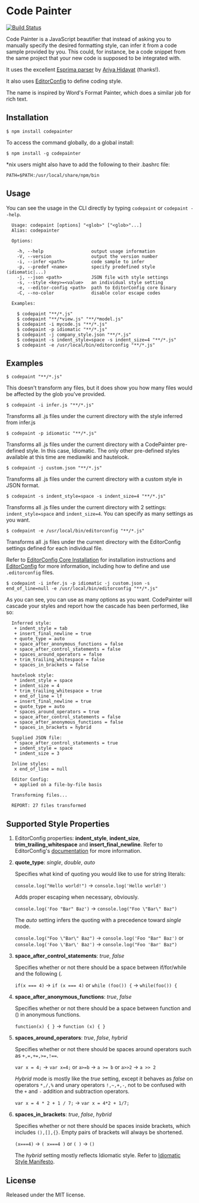# Code Painter

[![Build Status](https://secure.travis-ci.org/jedhunsaker/codepainter.png?branch=master)](http://travis-ci.org/jedhunsaker/codepainter)

Code Painter is a JavaScript beautifier that instead of asking you to manually specify the desired formatting style,
can infer it from a code sample provided by you. This could, for instance, be a code snippet from the same project
that your new code is supposed to be integrated with.

It uses the excellent [Esprima parser](http://esprima.org/) by [Ariya Hidayat](http://ariya.ofilabs.com/) (thanks!).

It also uses [EditorConfig](http://editorconfig.org/) to define coding style.

The name is inspired by Word's Format Painter, which does a similar job for rich text.

## Installation

    $ npm install codepainter

To access the command globally, do a global install:

    $ npm install -g codepainter

*nix users might also have to add the following to their .bashrc file:

    PATH=$PATH:/usr/local/share/npm/bin

## Usage

You can see the usage in the CLI directly by typing `codepaint` or `codepaint --help`.

```
  Usage: codepaint [options] "<glob>" ["<glob>"...]
  Alias: codepainter

  Options:

    -h, --help                  output usage information
    -V, --version               output the version number
    -i, --infer <path>          code sample to infer
    -p, --predef <name>         specify predefined style (idiomatic|...)
    -j, --json <path>           JSON file with style settings
    -s, --style <key>=<value>   an individual style setting
    -e, --editor-config <path>  path to EditorConfig core binary
    -C, --no-color              disable color escape codes

  Examples:

    $ codepaint "**/*.js"
    $ codepaint "**/*view.js" "**/*model.js"
    $ codepaint -i mycode.js "**/*.js"
    $ codepaint -p idiomatic "**/*.js"
    $ codepaint -j company_style.json "**/*.js"
    $ codepaint -s indent_style=space -s indent_size=4 "**/*.js"
    $ codepaint -e /usr/local/bin/editorconfig "**/*.js"
```

## Examples

    $ codepaint "**/*.js"

This doesn't transform any files, but it does show you how many files would be affected by the glob you've provided.

    $ codepaint -i infer.js "**/*.js"

Transforms all .js files under the current directory with the style inferred from infer.js

    $ codepaint -p idiomatic "**/*.js"

Transforms all .js files under the current directory with a CodePainter pre-defined style. In this case, Idiomatic.
The only other pre-defined styles available at this time are mediawiki and hautelook.

    $ codepaint -j custom.json "**/*.js"

Transforms all .js files under the current directory with a custom style in JSON format.

    $ codepaint -s indent_style=space -s indent_size=4 "**/*.js"

Transforms all .js files under the current directory with 2 settings: `indent_style=space` and `indent_size=4`. You
can specify as many settings as you want.

    $ codepaint -e /usr/local/bin/editorconfig "**/*.js"

Transforms all .js files under the current directory with the EditorConfig settings defined for each individual file.

Refer to [EditorConfig Core Installation](https://github.com/editorconfig/editorconfig-core#installation)
for installation instructions and [EditorConfig](http://editorconfig.org/) for more information, including how to
define and use `.editorconfig` files.

    $ codepaint -i infer.js -p idiomatic -j custom.json -s end_of_line=null -e /usr/local/bin/editorconfig "**/*.js"

As you can see, you can use as many options as you want. CodePainter will cascade your styles and report how the
cascade has been performed, like so:

```
  Inferred style:
   + indent_style = tab
   + insert_final_newline = true
   + quote_type = auto
   + space_after_anonymous_functions = false
   + space_after_control_statements = false
   + spaces_around_operators = false
   + trim_trailing_whitespace = false
   + spaces_in_brackets = false

  hautelook style:
   * indent_style = space
   + indent_size = 4
   * trim_trailing_whitespace = true
   + end_of_line = lf
   = insert_final_newline = true
   = quote_type = auto
   * spaces_around_operators = true
   = space_after_control_statements = false
   = space_after_anonymous_functions = false
   * spaces_in_brackets = hybrid

  Supplied JSON file:
   * space_after_control_statements = true
   = indent_style = space
   * indent_size = 3

  Inline styles:
   x end_of_line = null

  Editor Config:
   + applied on a file-by-file basis

  Transforming files...

  REPORT: 27 files transformed
```

## Supported Style Properties

1.  EditorConfig properties: **indent\_style**, **indent\_size**, **trim\_trailing\_whitespace** and
    **insert\_final\_newline**. Refer to EditorConfig's [documentation](http://editorconfig.org/) for more information.

1.  **quote\_type**: *single*, *double*, *auto*

    Specifies what kind of quoting you would like to use for string literals:

    `console.log("Hello world!")` -> `console.log('Hello world!')`

    Adds proper escaping when necessary, obviously.

    `console.log('Foo "Bar" Baz')` -> `console.log("Foo \"Bar\" Baz")`

    The *auto* setting infers the quoting with a precedence toward *single* mode.

    `console.log("Foo \"Bar\" Baz")` -> `console.log('Foo "Bar" Baz')` or
    `console.log('Foo \'Bar\' Baz')` -> `console.log("Foo 'Bar' Baz")`

1.  **space\_after\_control\_statements**: *true*, *false*

    Specifies whether or not there should be a space between if/for/while and the following (.

    `if(x === 4)` -> `if (x === 4)` or `while (foo()) {` -> `while(foo()) {`

1.  **space\_after\_anonymous\_functions**: *true*, *false*

    Specifies whether or not there should be a space between function and () in anonymous functions.

    `function(x) { }` -> `function (x) { }`

1.  **spaces\_around\_operators**: *true*, *false*, *hybrid*

    Specifies whether or not there should be spaces around operators such as `+,=,+=,>=,!==`.

    `var x = 4;` -> `var x=4;` or `a>=b` -> `a >= b` or `a>>2` -> `a >> 2`

    *Hybrid* mode is mostly like the *true* setting, except it behaves as *false* on operators `*,/,%`
    and unary operators `!,~,+,-`, not to be confused with the `+` and `-` addition and subtraction operators.

    `var x = 4 * 2 + 1 / 7;` -> `var x = 4*2 + 1/7;`

1.  **spaces\_in\_brackets**: *true*, *false*, *hybrid*

    Specifies whether or not there should be spaces inside brackets, which includes `(),[],{}`.
    Empty pairs of brackets will always be shortened.

    `(x===4)` -> `( x===4 )` or `( )` -> `()`

    The *hybrid* setting mostly reflects Idiomatic style. Refer to
    [Idiomatic Style Manifesto](https://github.com/rwldrn/idiomatic.js/#whitespace).

## License

Released under the MIT license.

